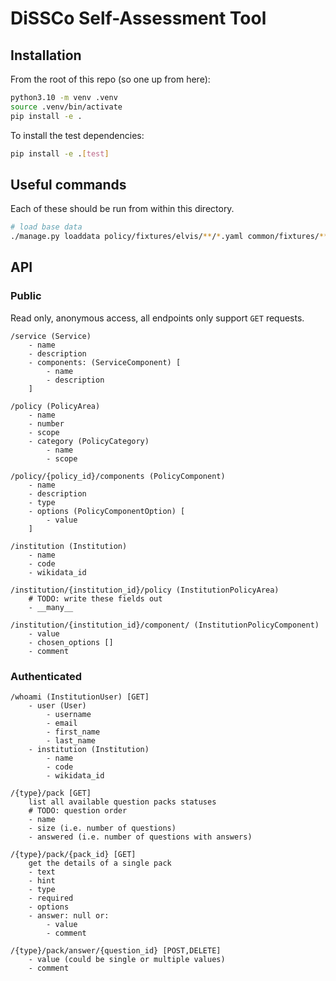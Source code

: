 # DiSSCo Self-Assessment Tool

## Installation
From the root of this repo (so one up from here):

```bash
python3.10 -m venv .venv
source .venv/bin/activate
pip install -e .
```

To install the test dependencies:

```bash
pip install -e .[test]
```

## Useful commands
Each of these should be run from within this directory. 

```bash
# load base data
./manage.py loaddata policy/fixtures/elvis/**/*.yaml common/fixtures/**/*.yaml
```

## API
### Public
Read only, anonymous access, all endpoints only support `GET` requests.

```
/service (Service)
    - name
    - description
    - components: (ServiceComponent) [
        - name
        - description
    ]
```

```
/policy (PolicyArea)
    - name
    - number
    - scope
    - category (PolicyCategory)
        - name
        - scope
```

```
/policy/{policy_id}/components (PolicyComponent)
    - name
    - description
    - type
    - options (PolicyComponentOption) [
        - value
    ]
```

```
/institution (Institution)
    - name
    - code
    - wikidata_id
```

```
/institution/{institution_id}/policy (InstitutionPolicyArea)
    # TODO: write these fields out 
    - __many__
```

```
/institution/{institution_id}/component/ (InstitutionPolicyComponent)
    - value
    - chosen_options []
    - comment
```


### Authenticated

```
/whoami (InstitutionUser) [GET]
    - user (User)
        - username
        - email
        - first_name
        - last_name
    - institution (Institution)
        - name
        - code
        - wikidata_id
```

```
/{type}/pack [GET]
    list all available question packs statuses
    # TODO: question order
    - name
    - size (i.e. number of questions)
    - answered (i.e. number of questions with answers)
```

```
/{type}/pack/{pack_id} [GET]
    get the details of a single pack
    - text
    - hint
    - type
    - required
    - options
    - answer: null or:
        - value
        - comment
```

```
/{type}/pack/answer/{question_id} [POST,DELETE]
    - value (could be single or multiple values)
    - comment
```
